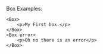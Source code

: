Box Examples:

    <Box>
        <p>My First box.</p>
    </Box>
    <Box error>
        <p>Oh no there is an error</p>
    </Box>
